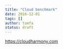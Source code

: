 ```yaml
---
title: "Cloud benchmark"
date: 2016-12-01
tags: []
author: tomfa
status: draft
---
```


https://cloudharmony.com
